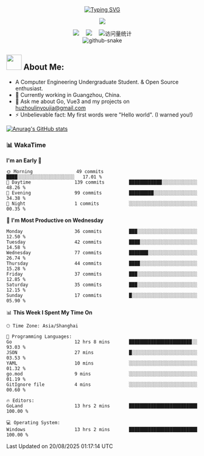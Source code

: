 <div align="center">
  
  <!-- dynamic typing effect 动态打字效果 -->
  <div align="center">
    <a href="https://linzyblog.netlify.app/">
      <img src="https://readme-typing-svg.demolab.com?font=Fira+Code&pause=1000&width=435&lines=Have a nice day&center=true&size=27" alt="Typing SVG"/>
    </a>
  </div>

  <!-- knock code pictures 敲代码的图片 -->
  <img src="https://cdn.jsdelivr.net/gh/sun0225SUN/sun0225SUN/assets/images/coding.gif" /><br>

  <!-- profile logo 个人资料徽标 -->
  <div align="center">
    <a href="https://linzyblog.netlify.app/"><img src="https://img.shields.io/badge/Website-博客-blue" /></a>&emsp;
    <a href="https://blog.csdn.net/weixin_46618592"><img src="https://img.shields.io/badge/CSDN-论坛-c32136" /></a>&emsp;
    <!-- visitor statistics logo 访问量统计徽标 -->
    <img src="https://komarev.com/ghpvc/?username=Gopherlinzy&label=Views&color=0e75b6&style=flat" alt="访问量统计" />
  </div>

<!-- Snake Code Contribution Map 贪吃蛇代码贡献图 -->
<picture>
  <source media="(prefers-color-scheme: dark)" srcset="https://cdn.jsdelivr.net/gh/sun0225SUN/sun0225SUN/profile-snake-contrib/github-contribution-grid-snake-dark.svg" />
  <source media="(prefers-color-scheme: light)" srcset="https://cdn.jsdelivr.net/gh/sun0225SUN/sun0225SUN/profile-snake-contrib/github-contribution-grid-snake.svg" />
  <img alt="github-snake" src="https://cdn.jsdelivr.net/gh/sun0225SUN/sun0225SUN/profile-snake-contrib/github-contribution-grid-snake-dark.svg" />
</picture>

</div>


## <img src="https://media.giphy.com/media/WUlplcMpOCEmTGBtBW/giphy.gif" width="40"> **About Me:**

- A Computer Engineering Undergraduate Student. & Open Source enthusiast.
- 🌱 Currently working in Guangzhou, China.
- 💬 Ask me about Go, Vue3 and my projects on [huzhoulinyoujia@gmail.com](mailto:huzhoulinyoujia@gmail.com)
- ⚡ Unbelievable fact: My first words were "Hello world". (I warned you!)

[![Anurag's GitHub stats](https://github-readme-stats.vercel.app/api?username=Gopherlinzy)](https://github.com/anuraghazra/github-readme-stats)

</td></tr>

<tr><td>


<!-- wakatime 统计 -->
### 📊 WakaTime
<!--START_SECTION:waka-->
**I'm an Early 🐤** 

```text
🌞 Morning                49 commits          ████░░░░░░░░░░░░░░░░░░░░░   17.01 % 
🌆 Daytime                139 commits         ████████████░░░░░░░░░░░░░   48.26 % 
🌃 Evening                99 commits          █████████░░░░░░░░░░░░░░░░   34.38 % 
🌙 Night                  1 commits           ░░░░░░░░░░░░░░░░░░░░░░░░░   00.35 % 
```
📅 **I'm Most Productive on Wednesday** 

```text
Monday                   36 commits          ███░░░░░░░░░░░░░░░░░░░░░░   12.50 % 
Tuesday                  42 commits          ████░░░░░░░░░░░░░░░░░░░░░   14.58 % 
Wednesday                77 commits          ███████░░░░░░░░░░░░░░░░░░   26.74 % 
Thursday                 44 commits          ████░░░░░░░░░░░░░░░░░░░░░   15.28 % 
Friday                   37 commits          ███░░░░░░░░░░░░░░░░░░░░░░   12.85 % 
Saturday                 35 commits          ███░░░░░░░░░░░░░░░░░░░░░░   12.15 % 
Sunday                   17 commits          █░░░░░░░░░░░░░░░░░░░░░░░░   05.90 % 
```


📊 **This Week I Spent My Time On** 

```text
🕑︎ Time Zone: Asia/Shanghai

💬 Programming Languages: 
Go                       12 hrs 8 mins       ███████████████████████░░   93.03 % 
JSON                     27 mins             █░░░░░░░░░░░░░░░░░░░░░░░░   03.53 % 
YAML                     10 mins             ░░░░░░░░░░░░░░░░░░░░░░░░░   01.32 % 
go.mod                   9 mins              ░░░░░░░░░░░░░░░░░░░░░░░░░   01.19 % 
GitIgnore file           4 mins              ░░░░░░░░░░░░░░░░░░░░░░░░░   00.60 % 

🔥 Editors: 
GoLand                   13 hrs 2 mins       █████████████████████████   100.00 % 

💻 Operating System: 
Windows                  13 hrs 2 mins       █████████████████████████   100.00 % 
```


 Last Updated on 20/08/2025 01:17:14 UTC
<!--END_SECTION:waka-->


<!--
**Gopherlinzy/Gopherlinzy** is a ✨ _special_ ✨ repository because its `README.md` (this file) appears on your GitHub profile.

Here are some ideas to get you started:

- 🔭 I’m currently working on ...
- 🌱 I’m currently learning ...
- 👯 I’m looking to collaborate on ...
- 🤔 I’m looking for help with ...
- 💬 Ask me about ...
- 📫 How to reach me: ...
- 😄 Pronouns: ...
- ⚡ Fun fact: ...
-->
